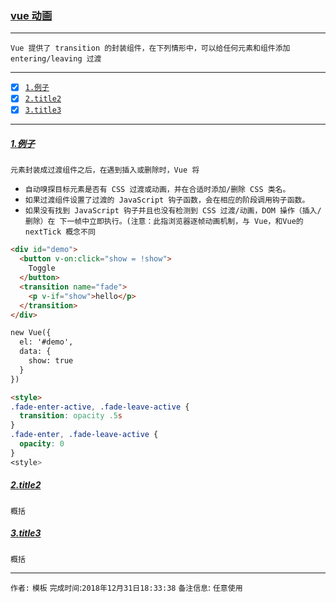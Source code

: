 ### [vue 动画](#top) <b id="top"></b>
---
`Vue 提供了 transition 的封装组件，在下列情形中，可以给任何元素和组件添加 entering/leaving 过渡`

------

- [x] [`1.例子`](#target1)
- [x] [`2.title2`](#target2)
- [x] [`3.title3`](#target3)

------

#####  [1.例子](#top) <b id="target1"></b> 
`元素封装成过渡组件之后，在遇到插入或删除时，Vue 将`
   * `自动嗅探目标元素是否有 CSS 过渡或动画，并在合适时添加/删除 CSS 类名。`
   * `如果过渡组件设置了过渡的 JavaScript 钩子函数，会在相应的阶段调用钩子函数。`
   * `如果没有找到 JavaScript 钩子并且也没有检测到 CSS 过渡/动画，DOM 操作（插入/删除）在
   下一帧中立即执行。(注意：此指浏览器逐帧动画机制，与 Vue，和Vue的 nextTick 概念不同`
   
```html
<div id="demo">
  <button v-on:click="show = !show">
    Toggle
  </button>
  <transition name="fade">
    <p v-if="show">hello</p>
  </transition>
</div>

new Vue({
  el: '#demo',
  data: {
    show: true
  }
})

<style>
.fade-enter-active, .fade-leave-active {
  transition: opacity .5s
}
.fade-enter, .fade-leave-active {
  opacity: 0
}
<style>
```



#####  [2.title2](#top) <b id="target2"></b> 
`概括`


#####  [3.title3](#top) <b id="target3"></b> 
`概括`




--------------------
`作者:` `模板` 
`完成时间`:`2018年12月31日18:33:38`
`备注信息`: `任意使用` 
